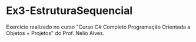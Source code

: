 # Ex3-EstruturaSequencial
Exercício realizado no curso "Curso C# Completo Programação Orientada a Objetos + Projetos" do Prof. Nelio Alves.
